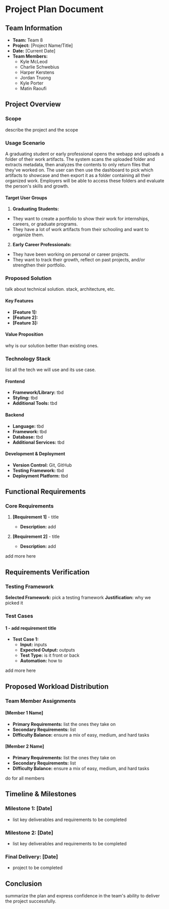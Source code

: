 # Project Plan Document

## Team Information
- **Team:** Team 8
- **Project:** [Project Name/Title]
- **Date:** [Current Date]
- **Team Members:** 
  - Kyle McLeod
  - Charlie Schwebius
  - Harper Kerstens
  - Jordan Truong
  - Kyle Porter
  - Matin Raoufi

## Project Overview

### Scope
describe the project and the scope

### Usage Scenario
A graduating student or early professional opens the webapp and uploads a folder of their work artifacts. The system scans the uploaded folder and extracts metadata, then analyzes the contents to only return files that they've worked on. The user can then use the dashboard to pick which artifacts to showcase and then export it as a folder containing all their organized work. Employers will be able to access these folders and evaluate the person's skills and growth.

#### Target User Groups
1. **Graduating Students:**
- They want to create a portfolio to show their work for internships, careers, or graduate programs.
- They have a lot of work artifacts from their schooling and want to organize them.

2. **Early Career Professionals:**
- They have been working on personal or career projects.
- They want to track their growth, reflect on past projects, and/or strengthen their portfolio.

### Proposed Solution
talk about technical solution. stack, architecture, etc.

#### Key Features
- **[Feature 1]:**
- **[Feature 2]:** 
- **[Feature 3]:** 

#### Value Proposition
why is our solution better than existing ones.

### Technology Stack
list all the tech we will use and its use case.

#### Frontend
- **Framework/Library:** tbd
- **Styling:** tbd
- **Additional Tools:** tbd

#### Backend
- **Language:** tbd
- **Framework:** tbd
- **Database:** tbd
- **Additional Services:** tbd

#### Development & Deployment
- **Version Control:** Git, GitHub
- **Testing Framework:** tbd
- **Deployment Platform:** tbd

## Functional Requirements

### Core Requirements
1. **[Requirement 1]** - title
   - **Description:** add

2. **[Requirement 2]** - title
   - **Description:** add

add more here


## Requirements Verification

### Testing Framework
**Selected Framework:** pick a testing framework
**Justification:** why we picked it

### Test Cases

#### 1 - add requirement title
- **Test Case 1:**
  - **Input:** inputs
  - **Expected Output:** outputs
  - **Test Type:** is it front or back
  - **Automation:** how to

add more here

## Proposed Workload Distribution

### Team Member Assignments

#### [Member 1 Name]
- **Primary Requirements:** list the ones they take on
- **Secondary Requirements:** list
- **Difficulty Balance:** ensure a mix of easy, medium, and hard tasks

#### [Member 2 Name]
- **Primary Requirements:** list the ones they take on
- **Secondary Requirements:** list
- **Difficulty Balance:** ensure a mix of easy, medium, and hard tasks

do for all members

## Timeline & Milestones

### Milestone 1: [Date]
- list key deliverables and requirements to be completed

### Milestone 2: [Date]
- list key deliverables and requirements to be completed

### Final Delivery: [Date]
- project to be completed

## Conclusion
summarize the plan and express confidence in the team's ability to deliver the project successfully.
